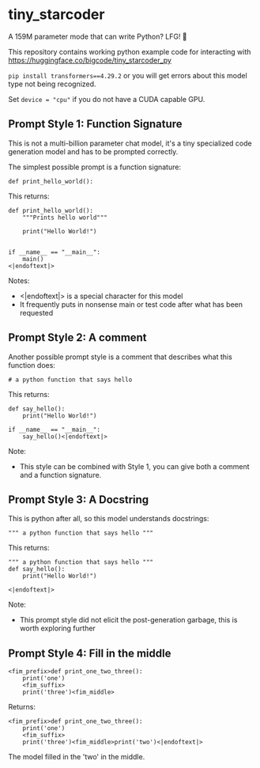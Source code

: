 # tiny_starcoder

A 159M parameter mode that can write Python? LFG! :rocket:

This repository contains working python example code for interacting with https://huggingface.co/bigcode/tiny_starcoder_py

`pip install transformers==4.29.2` or you will get errors about this model type not being recognized.

Set `device = "cpu"` if you do not have a CUDA capable GPU.

## Prompt Style 1: Function Signature

This is not a multi-billion parameter chat model, it's a tiny specialized code generation model and has to be prompted correctly.

The simplest possible prompt is a function signature:

```def print_hello_world():```

This returns:

```
def print_hello_world():
    """Prints hello world"""

    print("Hello World!")


if __name__ == "__main__":
    main()
<|endoftext|>
```

Notes:

* <|endoftext|> is a special character for this model
* It frequently puts in nonsense main or test code after what has been requested

## Prompt Style 2: A comment

Another possible prompt style is a comment that describes what this function does:

```# a python function that says hello```

This returns:

```# a python function that says hello
def say_hello():
    print("Hello World!")

if __name__ == "__main__":
    say_hello()<|endoftext|>    
```

Note:
*  This style can be combined with Style 1, you can give both a comment and a function signature.

## Prompt Style 3: A Docstring

This is python after all, so this model understands docstrings:

```""" a python function that says hello """```

This returns:

```
""" a python function that says hello """
def say_hello():
    print("Hello World!")

<|endoftext|>
```

Note:

* This prompt style did not elicit the post-generation garbage, this is worth exploring further

## Prompt Style 4: Fill in the middle

```
<fim_prefix>def print_one_two_three():
    print('one')
    <fim_suffix>
    print('three')<fim_middle>
```

Returns:

```
<fim_prefix>def print_one_two_three():
    print('one')
    <fim_suffix>
    print('three')<fim_middle>print('two')<|endoftext|>
```

The model filled in the 'two' in the middle.